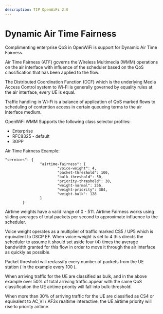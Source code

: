```yaml
---
description: TIP OpenWiFi 2.0
---
```


# Dynamic Air Time Fairness

Complimenting enterprise QoS in OpenWiFi is support for Dynamic Air Time Fairness.&#x20;

Air Time Fairness (ATF) governs the Wireless Multimedia (WMM) operations on the air interface with influence of the scheduler based on the QoS classification that has been applied to the flow.

The Distributed Coordination Function (DCF) which is the underlying Media Access Control system to Wi-Fi is generally governed by equality rules at the air interface, every UE is equal.&#x20;

Traffic handling in Wi-Fi is a balance of application of QoS marked flows to scheduling of  contention access in certain queueing terms to the air interface medium.

OpenWiFi WMM Supports the following class selector profiles:

* Enterprise
* RFC8325 - default
* 3GPP



Air Time Fairness Example:

```
"services": {
                "airtime-fairness": {
                        "voice-weight": 4,
                        "packet-threshold": 100,
                        "bulk-threshold": 50,
                        "priority-threshold": 30,
                        "weight-normal": 256,
                        "weight-priority": 384,
                        "weight-bulk": 128
                }
        }
```

Airtime weights have a valid range of 0 - 511. Airtime Fairness works using sliding averages of total packets per second to approximate influence to the scheduler.&#x20;

Voice weight operates as a multiplier of traffic marked CS5 / UP5 which is equivalent to DSCP EF. When voice-weight is set to 4 this directs the scheduler to assume it should set aside four (4) times the average bandwidth granted for this flow in order to move it through the air interface as quickly as possible.&#x20;

Packet threshold will reclassify every number of packets from the UE station ( in the example every 100 ).

When arriving traffic for the UE are classified as bulk, and in the above example over 50% of total arriving traffic appear with the same QoS classification the UE airtime priority will fall into bulk-threshold.&#x20;

When more than 30% of arriving traffic for the UE are classified as CS4 or equivalent to AC\_VI / AF3x realtime interactive, the UE airtime priority will rise to priority airtime.&#x20;





